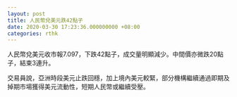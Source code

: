 ```yaml
---
layout: post
title: 人民幣兌美元跌42點子
date: 2020-03-30 17:23:36.000000000 +08:00
categories: rthk
---
```


人民幣兌美元收市報7.097，下跌42點子，成交量明顯減少。中間價亦微跌20點子，結束3連升。

交易員說，亞洲時段美元止跌回穩，加上境內美元較緊，部分機構繼續通過即期及掉期市場獲得美元流動性，短期人民幣或繼續受壓。
